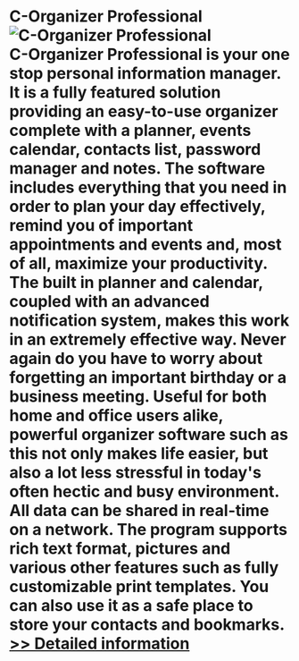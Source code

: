 # C-Organizer Professional<br />![C-Organizer Professional](https://mycommerce.akamaized.net/api/pimages/P300929766/BIG/300929766.PNG)<br />C-Organizer Professional is your one stop personal information manager. It is a fully featured solution providing an easy-to-use organizer complete with a planner, events calendar, contacts list, password manager and notes. The software includes everything that you need in order to plan your day effectively, remind you of important appointments and events and, most of all, maximize your productivity. The built in planner and calendar, coupled with an advanced notification system, makes this work in an extremely effective way. Never again do you have to worry about forgetting an important birthday or a business meeting. Useful for both home and office users alike, powerful organizer software such as this not only makes life easier, but also a lot less stressful in today's often hectic and busy environment. All data can be shared in real-time on a network. The program supports rich text format, pictures and various other features such as fully customizable print templates. You can also use it as a safe place to store your contacts and bookmarks.<br />[>> Detailed information](https://secure.shareit.com/shareit/product.html?productid=300929766&affiliateid=200057808)